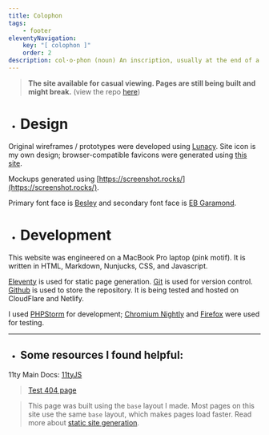 ```yaml
---
title: Colophon
tags:
    - footer
eleventyNavigation:
    key: "[ colophon ]"
    order: 2
description: col⋅o⋅phon (noun) An inscription, usually at the end of a book, giving facts about its publication.
---
```

<blockquote class="blockquote-lilac">

**The site available for casual viewing. Pages are still being built and might break.** (view the repo <a href="https://github.com/partheus/domain/" alt="view repo">here</a>)
</blockquote>


<div class="mb-md"></div>

- # Design

Original wireframes / prototypes were developed using [Lunacy](https://icons8.com/lunacy). Site icon is my own design; browser-compatible favicons were generated using [this site](https://realfavicongenerator.net/).

Mockups generated using [https://screenshot.rocks/](https://screenshot.rocks/).

Primary font face is [Besley](https://indestructibletype.com/Besley.html) and secondary font face is [EB Garamond](https://github.com/octaviopardo/EBGaramond12/tree/master).

- # Development

This website was engineered on a MacBook Pro laptop (pink motif). It is written in HTML, Markdown, Nunjucks, CSS, and Javascript.

[Eleventy](https://www.11ty.dev/) is used for static page generation. [Git](https://git-scm.com/) is used for version control. [Github](https://github.com) is used to store the repository. It is being tested and hosted on CloudFlare and Netlify.


I used [PHPStorm](https://www.jetbrains.com/phpstorm/) for development; [Chromium Nightly](https://www.chromium.org/Home/) and [Firefox](https://www.mozilla.org/en-US/firefox/new/) were used for testing.

 
<hr class="mt-lg mb-md" />

- ## Some resources I found helpful:

11ty Main Docs: [11tyJS](https://www.11ty.dev/docs/)

<div class="mt-lg mb-md">

> [Test 404 page](/not-a-link)

<blockquote class="blockquote-lilac">

This page was built using the `base` layout I made. Most pages on this site use the same `base` layout, which makes pages load faster. Read more about [static site generation](https://www.cloudflare.com/learning/performance/static-site-generator/).

</blockquote>
</div>
